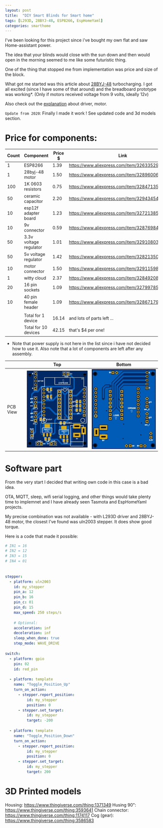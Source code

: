 ```yaml
---
layout: post
title:  "DIY Smart Blinds for Smart home"
tags: [L293D, 28BYJ-48, ESP8266, EspHomeYaml]
categories: smarthome
---
```


I've been looking for this project since i've bought my own flat and saw Home-assistant power. 

The idea that your blinds would close with the sun down and then would open in the morning seemed to me like some futuristic thing.

One of the thing that stopped me from implementation was price and size of the block.

What got me started was this article about [28BYJ-48][belgianlink] turbocharging. 
I got all excited (since I have some of that around) and the breadboard prototype was working*. 
(Only if motors received voltage from 9 volts, ideally 12v)

Also check out the [explanation][explanation] about driver, motor.

`Update from 2020`: Finally I made it work ! See updated code and 3d models section.

# Price for components:

| Count | Component              | Price $ | Link                                             |     
| ----- | ---------------------- | ------- | ------------------------------------------------ |
| 1     | ESP8266                | 1.39    | https://www.aliexpress.com/item/32633529267.html |     
| 1     | 28byj-48 motor         | 1.50    | https://www.aliexpress.com/item/32896006818.html | 
| 100   | 1K 0603 resistors      | 0.75    | https://www.aliexpress.com/item/32847135098.html |     
| 50    | ceramic capacitor      | 2.20    | https://www.aliexpress.com/item/32943454441.html |     
| 10    | esp12f adapter board   | 1.23    | https://www.aliexpress.com/item/32721385289.html |     
| 10    | 9v connector           | 0.59    | https://www.aliexpress.com/item/32876984714.html |     
| 50    | 3.3v voltage regulator | 1.01    | https://www.aliexpress.com/item/32910803907.html |     
| 50    | 5v voltage regulator   | 1.42    | https://www.aliexpress.com/item/32821350559.html |     
| 10    | motor connector        | 1.50    | https://www.aliexpress.com/item/32911598577.html | 
| 1     | witty cloud            | 2.37    | https://www.aliexpress.com/item/32849208288.html | 
| 20    | 16 pin sockets         | 1.09    | https://www.aliexpress.com/item/32799785542.html | 
| 10    | 40 pin female header   | 1.09    | https://www.aliexpress.com/item/32867179300.html |
|       |                        |         |                                                  |
|       | Total for 1 device     | 16.14   | and lots of parts left ...                       |     
|       | Total for 10 devices   | 42.15   | that's $4 per one!                               |     

* Note that power supply is not here in the list since i have not decided how to use it.
Also note that a lot of components are left after any assembly.


|                 |                   Top                       |                    Bottom                        |
| --------------- | ----------------------------------------    | ----------------------------------------         |
| PCB View        | ![](/assets/smarthome/2019-04-29/toppcb.png) | ![](/assets/smarthome/2019-04-29/bottompcb.png) |

# Software part
From the very start I decided that writing own code in this case is a bad idea. 

OTA, MQTT, sleep, wifi serial logging, and other things would take plenty time to implemnet and I have already seen Tasmota and EspHomeYaml projects.

My precise combination was not available - with L293D driver and 28BYJ-48 motor, the closest I've found was uln2003 stepper. 
It does show good torque.

Here is a code that made it possible:
```yaml
# IN1 = 16
# IN2 = 12
# IN3 = 15
# IN4 = 01


stepper:
  - platform: uln2003
    id: my_stepper
    pin_a: 12
    pin_b: 16
    pin_c: 01
    pin_d: 15
    max_speed: 250 steps/s

    # Optional:
    acceleration: inf
    deceleration: inf
    sleep_when_done: true
    step_mode: WAVE_DRIVE

switch:
  - platform: gpio
    pin: 02
    id: red_pin

  - platform: template
    name: "Toggle_Position_Up"
    turn_on_action:
      - stepper.report_position:
          id: my_stepper
          position: 0
      - stepper.set_target:
          id: my_stepper
          target: -200

  - platform: template
    name: "Toggle_Position_Down"
    turn_on_action:
      - stepper.report_position:
          id: my_stepper
          position: 0
      - stepper.set_target:
          id: my_stepper
          target: 200    
```

# 3D Printed models
Housing: https://www.thingiverse.com/thing:1371349
Husing 90": https://www.thingiverse.com/thing:3593641
Chain connector: https://www.thingiverse.com/thing:1174117
Cog (gear): https://www.thingiverse.com/thing:3586583


[similar-issue]: https://github.com/esphome/feature-requests/issues/48
[belgianlink]: http://www.jangeox.be/2013/10/change-unipolar-28byj-48-to-bipolar.html
[explanation]: https://www.engineersgarage.com/esp8266/nodemcu-and-l293d-motor-driver-controlling-dc-motor/